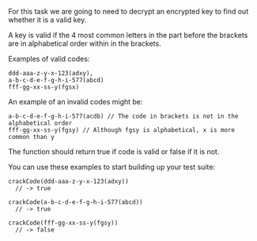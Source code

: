 For this task we are going to need to decrypt an encrypted key to find out whether it is a valid key.

A key is valid if the 4 most common letters in the part before the brackets are in alphabetical order within in the brackets.

Examples of valid codes:

```
ddd-aaa-z-y-x-123(adxy),
a-b-c-d-e-f-g-h-i-577(abcd)
fff-gg-xx-ss-y(fgsx)
```

An example of an invalid codes might be:
```
a-b-c-d-e-f-g-h-i-577(acdb) // The code in brackets is not in the alphabetical order
fff-gg-xx-ss-y(fgsy) // Although fgsy is alphabetical, x is more common than y
```

The function should return true if code is valid or false if it is not.

You can use these examples to start building up your test suite:

```
crackCode(ddd-aaa-z-y-x-123(adxy))
  // -> true
```

```
crackCode(a-b-c-d-e-f-g-h-i-577(abcd))
  // -> true
```

```
crackCode(fff-gg-xx-ss-y(fgsy))
  // -> false
```
